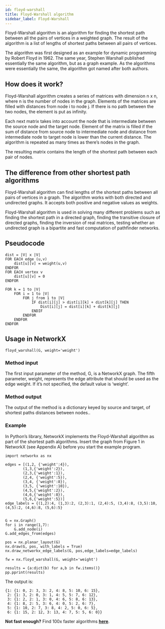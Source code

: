 ```yaml
---
id: floyd-warshall
title: Floyd-Warshall algorithm
sidebar_label: Floyd-Warshall
---
```


Floyd-Warshall algorithm is an algorithm for finding the shortest path between all the pairs of vertices in a weighted graph. The result of the algorithm is a list of lengths of shortest paths between all pairs of vertices. 

The algorithm was first designed as an example for dynamic programming by Robert Floyd in 1962. The same year, Stephen Warshall published essentially the same algorithm, but as a graph example. As the algorithms were essentially the same, the algorithm got named after both authors.


## How does it work?

Floyd-Warshall algorithm creates a series of matrices with dimension n x n, where n is the number of nodes in the graph. Elements of the matrices are filled with distances from node i to node j. If there is no path between the two nodes, the element is put as infinity. 

Each next matrix takes into account the node that is intermediate between the source node and the target node. Element of the matrix is filled if the sum of distance from source node to intermediate node and distance from intermediate node to target node is lower than the current distance. The algorithm is repeated as many times as there’s nodes in the graph.

The resulting matrix contains the length of the shortest path between each pair of nodes. 

## The difference from other shortest path algorithms

Floyd-Warshall algorithm can find lengths of the shortest paths between all pairs of vertices in a graph. The algorithm works with both directed and undirected graphs. It accepts both positive and negative values as weights. 

Floyd-Warshall algorithm is used in solving many different problems such as finding the shortest path in a directed graph, finding the transitive closure of directed graphs, finding the inversion of real matrices, testing whether an undirected graph is a bipartite and fast computation of pathfinder networks. 

## Pseudocode

```
dist = |V| x |V|
FOR EACH edge (u,v)
    dist[u][v] = weight(u,v)
ENDFOR
FOR EACH vertex v
    dist[u][v] = 0
ENDFOR

FOR k = 1 to |V|
    FOR i = 1 to |V|
        FOR j from 1 to |V|
            IF dist[i][j] > dist[i][k] + dist[k][j] THEN
                Dist[i][j] = dist[i][k] + dist[k][j]
            ENDIF
        ENDFOR
    ENDFOR
ENDFOR
```

## Usage in NetworkX

`floyd_warshall(G, weight='weight')`

### Method input

The first input parameter of the method, G, is a NetworkX graph. 
The fifth parameter, weight, represents the edge attribute that should be used as the edge weight. If it’s not specified, the default value is ‘weight’. 

### Method output

The output of the method is a dictionary keyed by source and target, of shortest paths distances between nodes..

### Example

In Python’s library, NetworkX implements the Floyd-Warshall algorithm as part of the shortest path algorithms. Insert the graph from Figure 1 in NetworkX (see Appendix A) before you start the example program.

```python=
import networkx as nx

edges = [(1,2, {'weight':4}),
        (1,3,{'weight':2}),
        (2,3,{'weight':1}),
        (2,4, {'weight':5}),
        (3,4, {'weight':8}),
        (3,5, {'weight':10}),
        (4,5,{'weight':2}),
        (4,6,{'weight':8}),
        (5,6,{'weight':5})]
edge_labels = {(1,2):4, (1,3):2, (2,3):1, (2,4):5, (3,4):8, (3,5):10, (4,5):2, (4,6):8, (5,6):5}
   
        
G = nx.Graph()
for i in range(1,7):
    G.add_node(i)
G.add_edges_from(edges)

pos = nx.planar_layout(G)
nx.draw(G, pos, with_labels = True)
nx.draw_networkx_edge_labels(G, pos,edge_labels=edge_labels)

fw = nx.floyd_warshall(G, weight='weight')

results = {a:dict(b) for a,b in fw.items()}  
pp.pprint(results)
```

The output is:

```
{1: {1: 0, 2: 3, 3: 2, 4: 8, 5: 10, 6: 15},
 2: {1: 3, 2: 0, 3: 1, 4: 5, 5: 7, 6: 12},
 3: {1: 2, 2: 1, 3: 0, 4: 6, 5: 8, 6: 13},
 4: {1: 8, 2: 5, 3: 6, 4: 0, 5: 2, 6: 7},
 5: {1: 10, 2: 7, 3: 8, 4: 2, 5: 0, 6: 5},
 6: {1: 15, 2: 12, 3: 13, 4: 7, 5: 5, 6: 0}}
```


**Not fast enough?** Find 100x faster algorithms [**here**](https://memgraph.com/memgraph-for-networkx?utm_source=networkx-guide&utm_medium=referral&utm_campaign=networkx_ppp&utm_term=algorithms%2Bfloydwarshall&utm_content=findfasteralgorithms).
